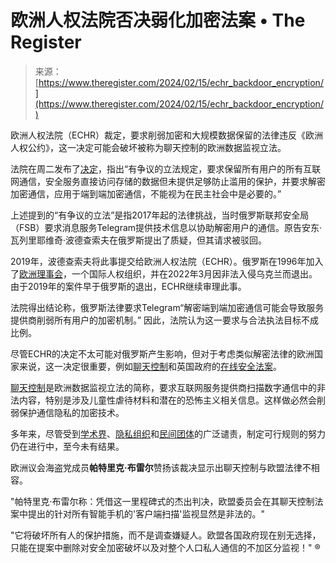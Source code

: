 <!--yml

-   category: 未分类

-   date: 2024-05-27 15:02:48

-->

# 欧洲人权法院否决弱化加密法案 • The Register

> 来源：[https://www.theregister.com/2024/02/15/echr_backdoor_encryption/](https://www.theregister.com/2024/02/15/echr_backdoor_encryption/)

欧洲人权法院（ECHR）裁定，要求削弱加密和大规模数据保留的法律违反《欧洲人权公约》，这一决定可能会破坏被称为聊天控制的欧洲数据监视立法。

法院在周二发布了[决定](https://hudoc.echr.coe.int/eng/#%7B%22itemid%22:%5B%22001-230854%22%5D%7D)，指出“有争议的立法规定，要求保留所有用户的所有互联网通信，安全服务直接访问存储的数据但未提供足够防止滥用的保护，并要求解密加密通信，应用于端到端加密通信，不能视为在民主社会中是必要的。”

上述提到的“有争议的立法”是指2017年起的法律挑战，当时俄罗斯联邦安全局（FSB）要求消息服务Telegram提供技术信息以协助解密用户的通信。原告安东·瓦列里耶维奇·波德查索夫在俄罗斯提出了质疑，但其请求被驳回。

2019年，波德查索夫将此事提交给欧洲人权法院（ECHR）。俄罗斯在1996年加入了[欧洲理事会](https://www.coe.int/en/web/portal)，一个国际人权组织，并在2022年3月因非法入侵乌克兰而退出。由于2019年的案件早于俄罗斯的退出，ECHR继续审理此事。

法院得出结论称，俄罗斯法律要求Telegram“解密端到端加密通信可能会导致服务提供商削弱所有用户的加密机制。” 因此，法院认为这一要求与合法执法目标不成比例。

尽管ECHR的决定不太可能对俄罗斯产生影响，但对于考虑类似解密法律的欧洲国家来说，这一决定很重要，例如[聊天控制](https://www.patrick-breyer.de/en/posts/chat-control/)和英国政府的[在线安全法案](https://www.theregister.com/2023/10/27/online_safety_act_charles/)。

[聊天控制](https://www.theregister.com/2023/03/03/german_digital_committee_hearing_heaps/)是欧洲数据监视立法的简称，要求互联网服务提供商扫描数字通信中的非法内容，特别是涉及儿童性虐待材料和潜在的恐怖主义相关信息。这样做必然会削弱保护通信隐私的加密技术。

多年来，尽管受到[学术界](https://www.theregister.com/2022/10/13/clientside_scanning_csam_anderson/)、[隐私组织](https://tutanota.com/blog/posts/germany-against-client-side-scanning-csam)和[民间团体](https://freiheitsrechte.org/en/themen/digitale-grundrechte/chatkontrolle)的广泛谴责，制定可行规则的努力仍在进行中，至今未有结果。

欧洲议会海盗党成员**帕特里克·布雷尔**赞扬该裁决显示出聊天控制与欧盟法律不相容。

"帕特里克·布雷尔称：凭借这一里程碑式的杰出判决，欧盟委员会在其聊天控制法案中提出的针对所有智能手机的'客户端扫描'监视显然是非法的。"

"它将破坏所有人的保护措施，而不是调查嫌疑人。欧盟各国政府现在别无选择，只能在提案中删除对安全加密破坏以及对整个人口私人通信的不加区分监视！" ®
